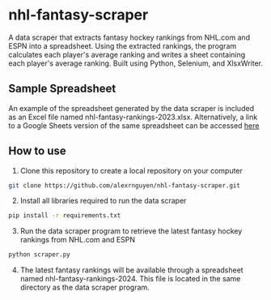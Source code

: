 # nhl-fantasy-scraper
A data scraper that extracts fantasy hockey rankings from NHL.com and ESPN into a spreadsheet. Using the extracted rankings, the program calculates each player's average ranking and writes a sheet containing each player's average ranking. Built using Python, Selenium, and XlsxWriter.

## Sample Spreadsheet

An example of the spreadsheet generated by the data scraper is included as an Excel file named nhl-fantasy-rankings-2023.xlsx. Alternatively, a link to a Google Sheets version of the same spreadsheet can be accessed [here](https://docs.google.com/spreadsheets/d/1Q6Y7awE1mJHTnA3Y-zH3Ev7yHEvHNYV0524eykKdXIU/edit?usp=sharing)

## How to use

1. Clone this repository to create a local repository on your computer

```sh
git clone https://github.com/alexrnguyen/nhl-fantasy-scraper.git
```

2. Install all libraries required to run the data scraper

```sh
pip install -r requirements.txt
```

3. Run the data scraper program to retrieve the latest fantasy hockey rankings from NHL.com and ESPN

```sh
python scraper.py
```

4. The latest fantasy rankings will be available through a spreadsheet named nhl-fantasy-rankings-2024. This file is located in the same directory as the data scraper program.
